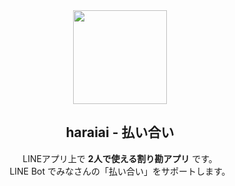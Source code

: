 <div align="center">
  <img width="150" src="https://user-images.githubusercontent.com/13511520/168140890-31104592-c777-4048-8c2e-c9da098625ea.png" />
</div>
<h2 align="center">haraiai - 払い合い</h2>
<p align="center">
  LINEアプリ上で <b>2人で使える割り勘アプリ</b> です。<br />
  LINE Bot でみなさんの「払い合い」をサポートします。
</p>
<div align="center"></div>
